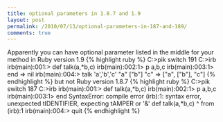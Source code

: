 ```yaml
---
title: optional parameters in 1.8.7 and 1.9
layout: post
permalink: /2010/07/13/optional-parameters-in-187-and-189/
comments: true
---
```

Apparently you can have optional parameter listed in the middle for your method in Ruby version 1.9
{% highlight ruby %}
C:\>pik switch 191
C:\>irb
irb(main):001:> def talk(a,*b,c)
irb(main):002:1>   p a,b,c
irb(main):003:1> end
=> nil
irb(main):004:> talk 'a','b','c'
"a"
["b"]
"c"
=> ["a", ["b"], "c"]
{% endhighlight %}
but not Ruby version 1.8.7
{% highlight ruby %}
C:\>pik switch 187
C:\>irb
irb(main):001:> def talk(a,*b,c)
irb(main):002:1>   p a,b,c
irb(main):003:1> end
SyntaxError: compile error
(irb):1: syntax error, unexpected tIDENTIFIER, expecting tAMPER or '&'
def talk(a,*b,c)
               ^
        from (irb):1
irb(main):004:> quit
{% endhighlight %}